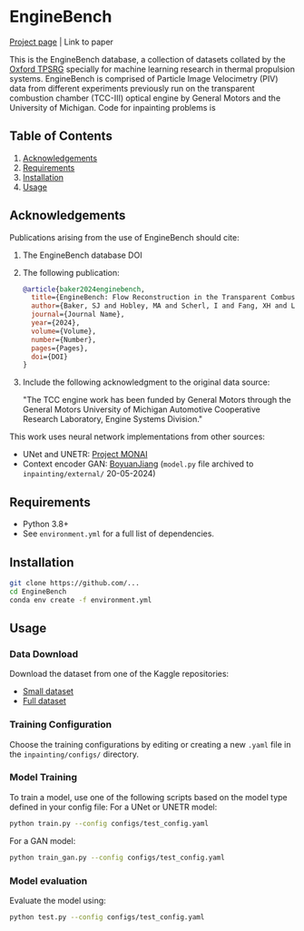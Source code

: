 # EngineBench
[Project page](https://eng.ox.ac.uk/tpsrg/research/enginebench/) | Link to paper

This is the EngineBench database, a collection of datasets collated by the [Oxford TPSRG](https://eng.ox.ac.uk/tpsrg/) specially for machine learning research in thermal propulsion systems. EngineBench is comprised of Particle Image Velocimetry (PIV) data from different experiments previously run on the transparent combustion chamber (TCC-III) optical engine by General Motors and the University of Michigan. Code for inpainting problems is 

## Table of Contents
1. [Acknowledgements](#acknowledgements)
2. [Requirements](#requirements)
3. [Installation](#installation)
4. [Usage](#usage)

## Acknowledgements

Publications arising from the use of EngineBench should cite: 
1. The EngineBench database DOI
2. The following publication:
   ```bibtex
   @article{baker2024enginebench,
     title={EngineBench: Flow Reconstruction in the Transparent Combustion Chamber III Optical Engine},
     author={Baker, SJ and Hobley, MA and Scherl, I and Fang, XH and Leach, FCP and Davy, MH},
     journal={Journal Name},
     year={2024},
     volume={Volume},
     number={Number},
     pages={Pages},
     doi={DOI}
   }
3. Include the following acknowledgment to the original data source:
  
   "The TCC engine work has been funded by General Motors through the General Motors University of
   Michigan Automotive Cooperative Research Laboratory, Engine Systems Division."

This work uses neural network implementations from other sources:
* UNet and UNETR: [Project MONAI](https://github.com/Project-MONAI/MONAI)
* Context encoder GAN: [BoyuanJiang](https://github.com/BoyuanJiang/context_encoder_pytorch) (`model.py` file archived to `inpainting/external/` 20-05-2024)

## Requirements

- Python 3.8+
- See `environment.yml` for a full list of dependencies.

## Installation

```bash
git clone https://github.com/...
cd EngineBench
conda env create -f environment.yml
```
## Usage
### Data Download
Download the dataset from one of the Kaggle repositories:
* [Small dataset](https://www.kaggle.com/datasets/samueljbaker/enginebench-lsp-small/)
* [Full dataset](https://www.kaggle.com/datasets/samueljbaker/enginebench)

### Training Configuration
Choose the training configurations by editing or creating a new `.yaml` file in the `inpainting/configs/` directory.

### Model Training
To train a model, use one of the following scripts based on the model type defined in your config file:
For a UNet or UNETR model:
```bash
python train.py --config configs/test_config.yaml
```
For a GAN model:
```bash
python train_gan.py --config configs/test_config.yaml
```

### Model evaluation
Evaluate the model using:
```bash
python test.py --config configs/test_config.yaml
```
